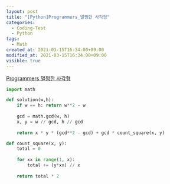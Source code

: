 ```yaml
---
layout: post
title: "[Python]Programmers_멀쩡한 사각형"
categories:
  - Coding-Test
  - Python
tags:
  - Math
created_at: 2021-03-15T16:34:00+09:00
modified_at: 2021-03-15T16:34:00+09:00
visible: true
---
```




[Programmers 멀쩡한 사각형](https://programmers.co.kr/learn/courses/30/lessons/62048)

```python
import math

def solution(w,h):
    if w == h: return w**2 - w
    
    gcd = math.gcd(w, h)
    x, y = w // gcd, h // gcd
    
    return x * y * (gcd**2 - gcd) + gcd * count_square(x, y)

def count_square(x, y):
    total = 0
    
    for xx in range(1, x):
        total += (y*xx) // x
        
    return total * 2
```
